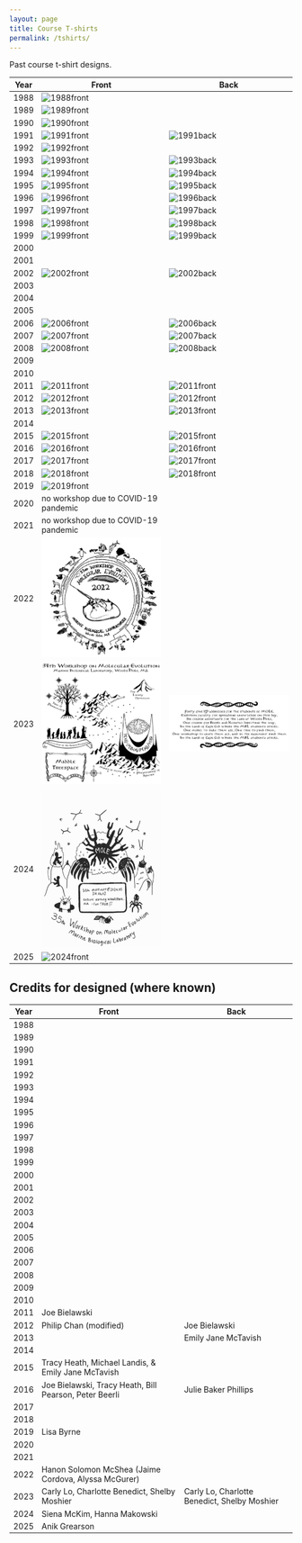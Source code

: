 ```yaml
---
layout: page
title: Course T-shirts
permalink: /tshirts/
---
```

Past course t-shirt designs.

| Year |              Front                          |                    Back                     |
| ---- | ------------------------------------------- | ------------------------------------------- |
| 1988 | ![1988front](/assets/img/tshirts/1988F.jpg) |                                             |
| 1989 | ![1989front](/assets/img/tshirts/1989F.jpg) |                                             |
| 1990 | ![1990front](/assets/img/tshirts/1990F.jpg) |                                             |
| 1991 | ![1991front](/assets/img/tshirts/1991F.jpg) | ![1991back](/assets/img/tshirts/1991B.jpg)  |
| 1992 | ![1992front](/assets/img/tshirts/1992F.jpg) |                                             |
| 1993 | ![1993front](/assets/img/tshirts/1993F.jpg) | ![1993back](/assets/img/tshirts/1993B.jpg)  |
| 1994 | ![1994front](/assets/img/tshirts/1994F.jpg) | ![1994back](/assets/img/tshirts/1994B.jpg)  |
| 1995 | ![1995front](/assets/img/tshirts/1995F.jpg) | ![1995back](/assets/img/tshirts/1995B.jpg)  |
| 1996 | ![1996front](/assets/img/tshirts/1996F.jpg) | ![1996back](/assets/img/tshirts/1996B.jpg)  |
| 1997 | ![1997front](/assets/img/tshirts/1997F.jpg) | ![1997back](/assets/img/tshirts/1997B.jpg)  |
| 1998 | ![1998front](/assets/img/tshirts/1998F.jpg) | ![1998back](/assets/img/tshirts/1998B.jpg)  |
| 1999 | ![1999front](/assets/img/tshirts/1999F.jpg) | ![1999back](/assets/img/tshirts/1999B.jpg)  |
| 2000 |                                             |                                             |
| 2001 |                                             |                                             |
| 2002 | ![2002front](/assets/img/tshirts/2002F.JPG) | ![2002back](/assets/img/tshirts/2002B.JPG)  |
| 2003 |                                             |                                             |
| 2004 |                                             |                                             |
| 2005 |                                             |                                             |
| 2006 | ![2006front](/assets/img/tshirts/2006F.JPG) | ![2006back](/assets/img/tshirts/2006B.JPG)  |
| 2007 | ![2007front](/assets/img/tshirts/2007F.JPG) | ![2007back](/assets/img/tshirts/2007B.JPG)  |
| 2008 | ![2008front](/assets/img/tshirts/2008F.JPG) | ![2008back](/assets/img/tshirts/2008B.JPG)  |
| 2009 |                                             |                                             |
| 2010 |                                             |                                             |
| 2011 | ![2011front](/assets/img/tshirts/2011F.png) | ![2011front](/assets/img/tshirts/2011B.png) |
| 2012 | ![2012front](/assets/img/tshirts/2012F.jpg) | ![2012front](/assets/img/tshirts/2012B.jpg) |
| 2013 | ![2013front](/assets/img/tshirts/2013F.JPG) | ![2013front](/assets/img/tshirts/2013B.JPG) |
| 2014 |                                             |                                             |
| 2015 | ![2015front](/assets/img/tshirts/2015F.JPG) | ![2015front](/assets/img/tshirts/2015B.JPG) |
| 2016 | ![2016front](/assets/img/tshirts/2016F.JPG) | ![2016front](/assets/img/tshirts/2016B.JPG) |
| 2017 | ![2017front](/assets/img/tshirts/2017F.JPG) | ![2017front](/assets/img/tshirts/2017B.JPG) |
| 2018 | ![2018front](/assets/img/tshirts/2018F.JPG) | ![2018front](/assets/img/tshirts/2018B.JPG) |
| 2019 | ![2019front](/assets/img/tshirts/2019F.JPG) |                                             |
| 2020 | no workshop due to COVID-19 pandemic        |                                             |
| 2021 | no workshop due to COVID-19 pandemic        |                                             |
| 2022 | ![2023front](/assets/img/tshirts/2022F.png) |                                             |
| 2023 | ![2023front](/assets/img/tshirts/2023F.png) | ![2023back](/assets/img/tshirts/2023B.png)  |
| 2024 | ![2024front](/assets/img/tshirts/2024F.jpg) |                                             |
| 2025 | ![2024front](/assets/img/tshirts/2024F.png) |                                             |

## Credits for designed (where known)

| Year |              Front                                     |                    Back                      |
| ---- | ------------------------------------------------------ | -------------------------------------------- |
| 1988 |                                                        |                                              |
| 1989 |                                                        |                                              |
| 1990 |                                                        |                                              |
| 1991 |                                                        |                                              |
| 1992 |                                                        |                                              |
| 1993 |                                                        |                                              |
| 1994 |                                                        |                                              |
| 1995 |                                                        |                                              |
| 1996 |                                                        |                                              |
| 1997 |                                                        |                                              |
| 1998 |                                                        |                                              |
| 1999 |                                                        |                                              |
| 2000 |                                                        |                                              |
| 2001 |                                                        |                                              |
| 2002 |                                                        |                                              |
| 2003 |                                                        |                                              |
| 2004 |                                                        |                                              |
| 2005 |                                                        |                                              |
| 2006 |                                                        |                                              |
| 2007 |                                                        |                                              |
| 2008 |                                                        |                                              |
| 2009 |                                                        |                                              |
| 2010 |                                                        |                                              |
| 2011 | Joe Bielawski                                          |                                              |
| 2012 | Philip Chan (modified)                                 | Joe Bielawski                                |
| 2013 |                                                        | Emily Jane McTavish                          |
| 2014 |                                                        |                                              |
| 2015 | Tracy Heath, Michael Landis, & Emily Jane McTavish     |                                              |
| 2016 | Joe Bielawski, Tracy Heath, Bill Pearson, Peter Beerli | Julie Baker Phillips                         |
| 2017 |                                                        |                                              |
| 2018 |                                                        |                                              |
| 2019 | Lisa Byrne                                             |                                              |
| 2020 |                                                        |                                              |
| 2021 |                                                        |                                              |
| 2022 | Hanon Solomon McShea (Jaime Cordova, Alyssa McGurer)   |                                              |
| 2023 | Carly Lo, Charlotte Benedict, Shelby Moshier           | Carly Lo, Charlotte Benedict, Shelby Moshier |
| 2024 | Siena McKim, Hanna Makowski                            |                                              |
| 2025 | Anik Grearson                                          |                                              |

